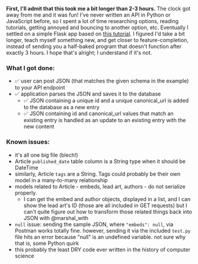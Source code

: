 **First, I'll admit that this took me a bit longer than 2-3 hours.** The clock got away from me and it was fun! I've never written an API in Python or JavaScript before, so I spent a lot of time researching options, reading tutorials, getting annoyed and bouncing to another option, etc. Eventually I settled on a simple Flask app based on [this tutorial](https://www.youtube.com/watch?v=GMppyAPbLYk). I figured I'd take a bit longer, teach myself something new, and get closer to feature-completion, instead of sending you a half-baked program that doesn't function after exactly 3 hours. I hope that's alright; I understand if it's not.

### What I got done:

- ✅ user can post JSON (that matches the given schema in the example) to your API endpoint
- ✅ application parses the JSON and saves it to the database
	- ✅ JSON containing a unique ​id​ and a unique ​canonical_url​ is added to the database as a new entry
	- ✅ JSON containing ​id​ and ​canonical_url​ values that match an existing entry is handled as an update to an existing entry with the new content

### Known issues:
- it's all one big file (blech!)
- Article `published_date` table column is a String type when it should be DateTime
- similarly, Article `tags` are a String. Tags could probably be their own model in a many-to-many relationship
- models related to Article - embeds, lead art, authors - do not serialize properly.
	- I can get the embed and author objects, displayed in a list, and I can show the lead art's ID (those are all included in GET requests) but I can't quite figure out how to transform those related things back into JSON with @marshal_with
- `null` issue: sending the sample JSON, where `"embeds": null`, via Postman works totally fine. however, sending it via the included `test.py` file hits an error because "null" is an undefined variable. not sure why that is, some Python quirk
- this probably the least DRY code ever written in the history of computer science